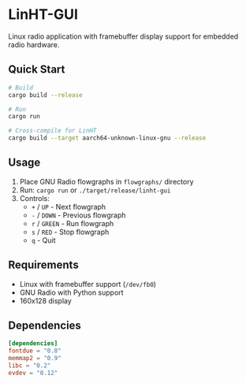 # LinHT-GUI

Linux radio application with framebuffer display support for embedded radio hardware.

## Quick Start

```bash
# Build
cargo build --release

# Run
cargo run

# Cross-compile for LinHT
cargo build --target aarch64-unknown-linux-gnu --release
```

## Usage

1. Place GNU Radio flowgraphs in `flowgraphs/` directory
2. Run: `cargo run` or `./target/release/linht-gui`
3. Controls:
   - `+` / `UP` - Next flowgraph
   - `-` / `DOWN` - Previous flowgraph  
   - `r` / `GREEN` - Run flowgraph
   - `s` / `RED` - Stop flowgraph
   - `q` - Quit

## Requirements

- Linux with framebuffer support (`/dev/fb0`)
- GNU Radio with Python support
- 160x128 display

## Dependencies

```toml
[dependencies]
fontdue = "0.8"
memmap2 = "0.9"
libc = "0.2"
evdev = "0.12"
```
